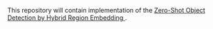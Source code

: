This repository will contain implementation of the [Zero-Shot Object Detection by Hybrid Region Embedding
](https://arxiv.org/pdf/1805.06157.pdf).
